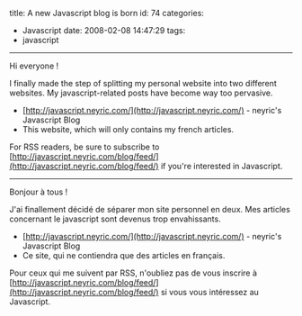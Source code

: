 title: A new Javascript blog is born
id: 74
categories:
  - Javascript
date: 2008-02-08 14:47:29
tags:
  - javascript
---

Hi everyone !

I finally made the step of splitting my personal website into two different websites. My javascript-related posts have become way too pervasive.

*   [http://javascript.neyric.com/](http://javascript.neyric.com/) - neyric's Javascript Blog
*   This website, which will only contains my french articles.

For RSS readers, be sure to subscribe to [http://javascript.neyric.com/blog/feed/](http://javascript.neyric.com/blog/feed/) if you're interested in Javascript.

* * *

Bonjour à tous !

J'ai finallement décidé de séparer mon site personnel en deux. Mes articles concernant le javascript sont devenus trop envahissants.

*   [http://javascript.neyric.com/](http://javascript.neyric.com/) - neyric's Javascript Blog
*   Ce site, qui ne contiendra que des articles en français.

Pour ceux qui me suivent par RSS, n'oubliez pas de vous inscrire à [http://javascript.neyric.com/blog/feed/](http://javascript.neyric.com/blog/feed/) si vous vous intéressez au Javascript.
